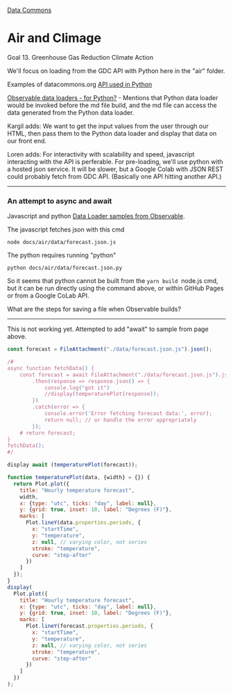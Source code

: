 [Data Commons](../)

# Air and Climage

Goal 13. Greenhouse Gas Reduction Climate Action

We'll focus on loading from the GDC API with Python here in the "air" folder.

Examples of datacommons.org [API used in Python](https://docs.datacommons.org/api/python/)


[Observable data loaders - for Python?](https://observablehq.com/framework/loaders) - Mentions that Python data loader would be invoked before the md file build, and the md file can access the data generated from the Python data loader. 

Kargil adds: We want to get the input values from the user through our HTML, then pass them to the Python data loader and display that data on our front end.

Loren adds: For interactivity with scalability and speed, javascript interacting with the API is perferable. For pre-loading, we'll use python with a hosted json service. It will be slower, but a Google Colab with JSON REST could probably fetch from GDC API. (Basically one API hitting another API.)

---

### An attempt to async and await

Javascript and python [Data Loader samples from Observable](https://observablehq.com/framework/getting-started#next-steps).

The javascript fetches json with this cmd

	node docs/air/data/forecast.json.js

The python requires running "python"

	python docs/air/data/forecast.json.py

So it seems that python cannot be built from the `yarn build` &nbsp;node.js cmd, but it can be run directly using the command above, or within GitHub Pages or from a Google CoLab API.

What are the steps for saving a file when Observable builds?

---

This is not working yet.  Attempted to add "await" to sample from page above.
```js
const forecast = FileAttachment("./data/forecast.json.js").json();

/#
async function fetchData() {
    const forecast = await FileAttachment("./data/forecast.json.js").json()
	    .then(response => response.json() => {
	    	console.log("got it")
	    	//display(temperaturePlot(response));
	    })
	    .catch(error => {
	        console.error('Error fetching forecast data:', error);
	        return null; // or handle the error appropriately
	    });
    # return forecast;
}
fetchData();
#/

display await (temperaturePlot(forecast));

function temperaturePlot(data, {width} = {}) {
  return Plot.plot({
    title: "Hourly temperature forecast",
    width,
    x: {type: "utc", ticks: "day", label: null},
    y: {grid: true, inset: 10, label: "Degrees (F)"},
    marks: [
      Plot.lineY(data.properties.periods, {
        x: "startTime",
        y: "temperature",
        z: null, // varying color, not series
        stroke: "temperature",
        curve: "step-after"
      })
    ]
  });
}
display(
  Plot.plot({
    title: "Hourly temperature forecast",
    x: {type: "utc", ticks: "day", label: null},
    y: {grid: true, inset: 10, label: "Degrees (F)"},
    marks: [
      Plot.lineY(forecast.properties.periods, {
        x: "startTime",
        y: "temperature",
        z: null, // varying color, not series
        stroke: "temperature",
        curve: "step-after"
      })
    ]
  })
);
```

